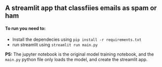 ## A streamlit app that classfiies emails as spam or ham

#### To run you need to:

* Install the dependecies using `pip install -r requirements.txt`
* run streamlit using `streamlit run main.py`

**PS:**  The jupyter notebook is the original model training notebook, and the `main.py` python file only loads the model, and create the streamlit app.
